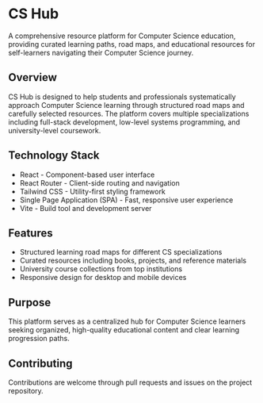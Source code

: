 # CS Hub

A comprehensive resource platform for Computer Science education, providing curated learning paths, road maps, and educational resources for self-learners navigating their Computer Science journey.

## Overview

CS Hub is designed to help students and professionals systematically approach Computer Science learning through structured road maps and carefully selected resources. The platform covers multiple specializations including full-stack development, low-level systems programming, and university-level coursework.

## Technology Stack

- React - Component-based user interface
- React Router - Client-side routing and navigation
- Tailwind CSS - Utility-first styling framework
- Single Page Application (SPA) - Fast, responsive user experience
- Vite - Build tool and development server

## Features

- Structured learning road maps for different CS specializations
- Curated resources including books, projects, and reference materials
- University course collections from top institutions
- Responsive design for desktop and mobile devices

## Purpose

This platform serves as a centralized hub for Computer Science learners seeking organized, high-quality educational content and clear learning progression paths.

## Contributing

Contributions are welcome through pull requests and issues on the project repository.